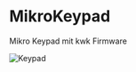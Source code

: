# MikroKeypad
Mikro Keypad mit kwk Firmware

![Keypad](https://user-images.githubusercontent.com/119651689/208285173-a8291269-fd81-43c1-af1b-30da25c67494.png)
